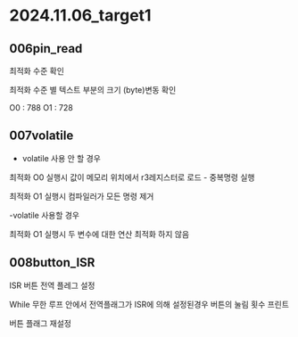 # 2024.11.06_target1


## 006pin_read

최적화 수준 확인 

최적화 수준 별 텍스트 부분의 크기 (byte)변동 확인

O0 : 788	O1 : 728


## 007volatile

- volatile 사용 안 할 경우

최적화 O0 실행시 값이 메모리 위치에서 r3레지스터로 로드 - 중복명령 실행

최적화 O1 실행시 컴파일러가 모든 명령 제거

-volatile 사용할 경우

최적화 O1 실행시 두 변수에 대한 연산 최적화 하지 않음


## 008button_ISR

ISR 버튼 전역 플레그 설정

While 무한 루프 안에서 전역플래그가 ISR에 의해 설정된경우 
버튼의 눌림 횟수 프린트 

버튼 플래그 재설정
